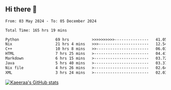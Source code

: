 ## Hi there 👋

<!--START_SECTION:waka-->

```txt
From: 03 May 2024 - To: 05 December 2024

Total Time: 165 hrs 19 mins

Python                69 hrs          >>>>>>>>>>---------------   41.05 %
Nix                   21 hrs 4 mins   >>>----------------------   12.54 %
C++                   10 hrs 8 mins   >>-----------------------   06.03 %
HTML                  7 hrs 25 mins   >------------------------   04.41 %
Markdown              6 hrs 15 mins   >------------------------   03.72 %
Java                  5 hrs 40 mins   >------------------------   03.37 %
Nix file              4 hrs 26 mins   >------------------------   02.64 %
XML                   3 hrs 24 mins   >------------------------   02.03 %
```

<!--END_SECTION:waka-->

[![Kaeeraa's GitHub stats](https://github-readme-stats.vercel.app/api?username=kaeeraa)](https://github.com/kaeeraa/github-readme-stats)
